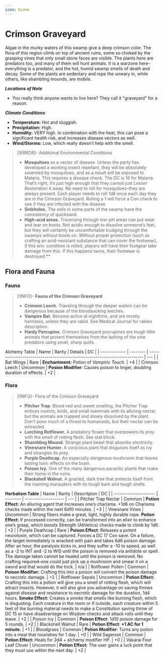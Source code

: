 ```yaml
---
icon: biome
---
```

# Crimson Graveyard

Algae in the murky waters of this swamp give a deep crimson color. The flora of this region climb on top of ancient ruins, some so choked by the grasping vines that only small stone faces are visible. The plants here are predators too, and many of them will hunt animals. It is a warzone here–everything is a predator, and the hot, humid swamp smells of death and decay. Some of the plants are sedentary and rope the unwary in, while others, like shambling mounds, are mobile.

***Locations of Note***
-   You really think anyone wants to live here? They call it "graveyard" for a reason.

***Climate Conditions***
-   **Temperature:** Hot and sluggish.
-   **Precipitation:** High.
-   **Humidity:** VERY high. In combination with the heat, this can pose a significant health risk, and increases disease vectors as well.
-   **Wind/Storms:** Low, which really doesn’t help with the smell.

> [!ERROR]- Additional Environmental Conditions
> - **Mosquitoes** as a vector of disease. Unless the party has developed a working insect repellant, they will be absolutely swarmed by mosquitoes, and as a result will be exposed to Malaria. This requires a disease check. The DC is 16 for Malaria. That’s right, it’s just high enough that they cannot just *Lesser Restoration* it away. No need to roll for mosquitoes–they are always present. Each player needs to roll 1d8 once each day they are in the Crimson Graveyard. Rolling a 1 will force a Con check to see if they are infected with the disease.
> - **Sinkholes.** The soils in some parts of the swamp have the consistency of quicksand.
> - **High-acid areas.** Traversing through low-pH areas can put wear and tear on boots. Not acidic enough to dissolve someone’s feet, but they will certainly be uncomfortable trudging through the swamps without boots on. Without proper protection (such as crafting an acid-resistant substance that can cover the footwear), if this env. condition is rolled, players will have their footgear take damage from this. If this happens twice, their footwear is destroyed.**

## Flora and Fauna
### **Fauna**
> [!INFO]- **Fauna of the Crimson Graveyard**
> - **Crimson Leech.** Traveling through the deeper waters can be dangerous because of the bloodsucking leeches.
> - **Vampire Bat.** Become active at nighttime, and are mostly harmless, unless they are rabid. See Medical Journal for rabies description.
> - **Hardy Porcupine.** Crimson Graveyard porcupines are tough little animals that protect themselves from the lashing of the vine predators using small, sharp quills.

Alchemy Table
| Name          | Rarity   | Details                                                                     | DC  |
| ------------- | -------- | --------------------------------------------------------------------------- | --- |
| Bat Wings     | Rare     | **Enchantment:** Potion of *Vampiric Touch*.                                | +4  |
| Crimson Leech | Uncommon | **Posion Modifier**: Causes poison to linger, doubling duration of effects. | +2  |

### Flora
> [!INFO]- Flora of the Crimson Graveyard
>- **Pitcher Trap**: Blood-red and sweet smelling, the Pitcher Trap entices insects, birds, and small mammals with its alluring nectar, but the animals are trapped and slowly dissolved by the plant. Don't pose much of a threat to humanoids, but their nectar can be extracted.
>- **Lurching Rotflower.** A predatory flower that overpowers its prey with the smell of rotting flesh. See stat block.
> - **Shambling Mound.** Strange plant beast that absorbs electricity.
> - **Vinesnare Hunter.** A voracious plant that disguises itself as ivy and strangles its prey.
> - **Purple Deathcap.** An especially dangerous mushroom that leaves lasting toxic effects on the brain.
> - **Poison Ivy.** One of the many dangerous parasitic plants that make their home in the ruins.
> - **Blackshell Walnut.** A gnarled, dark tree that protects itself from the roaming marauders with its tough bark and tough shells.

**Herbalism Table**
| Name                  | Rarity   | Descritpion          | DC  |
| --------------------- | -------- | -------------------- | --- |
| Pitcher Trap Nectar   | Common   | **Potion Effect:** An alluring agent that increases one’s charisma. +1d6 on Charisma checks made within the next 6d10 minutes.  | +3  |
| Vinesnare Vines       | Uncommon | Strong fibers make a great, light, highly durable rope. **Potion Effect:** If processed correctly, can be transformed into an elixir to enhance one’s grasp, which boosts Strength (Athletics) checks made to climb by 1d6.  | +2  |
| Purple Deathcap       | Rare     | **Poison Effect**: Releases a potent neurotoxin, which can be captured. Forces a DC 17 Con save. On a failure, the target immediately is wracked with pain and takes 6d6 poison damage. After an hour, the paralysis kicks in, and they suffer a -10 to speed, as well as a -2 to INT and -2 to WIS until the poison is removed via antidote or spell. The damage taken cannot be healed until the poison is removed. No crafting required–one could just pick up a mushroom and smear it on a sword and that would do the trick.   | n/a |
| Rotflower Pollen      | Common   | **Poison Modifier:** Crafting this into a poison will convert the poison damage to necrotic damage.  | +2  |
| Rotflower Sepals      | Uncommon | **Potion Effect:** Crafting this into a potion will give you a smell of rotting flesh, which will attract insects. However, it will also give you advantage on saving throws against disease and resistance to necrotic damage for the duration, 1d4 hours. **Smoke Effect:** Creates a smoke that smells like burning flesh, which is disgusting. Each creature in the room or if outside, each creature within 5 feet of the burning material needs to make a Constitution saving throw of DC 15 or have disadvantage on Wisdom checks and attack rolls until they leave.  | +2  |
| Poison Ivy            | Common   | **Poison Effect**: 1d10 poison damage for 5 rounds. | +2  |
| Blackshell Walnut     | Rare     | **Potion Effect**: **+1 AC for 1 minute.**  | +1  |
| Bloodgrass            | Common   | **Potion Modifier**: Turns any potion into a meal that nourishes for 1 day. | +0    |
| Wild Sageroot         | Common   | **Potion Effect:** Heals for 2d4 + alchemy modifier HP.   |   +0  |
| Vakarai Four Leaf Clover | Uncommon | **Potion Effect:** The user gains a luck point that they must use within the next day.   | +2    |

